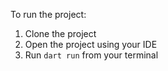To run the project:

1. Clone the project
2. Open the project using your IDE
3. Run `dart run` from your terminal
